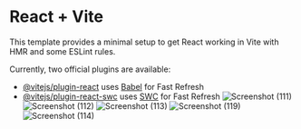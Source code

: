 # React + Vite

This template provides a minimal setup to get React working in Vite with HMR and some ESLint rules.

Currently, two official plugins are available:

- [@vitejs/plugin-react](https://github.com/vitejs/vite-plugin-react/blob/main/packages/plugin-react/README.md) uses [Babel](https://babeljs.io/) for Fast Refresh
- [@vitejs/plugin-react-swc](https://github.com/vitejs/vite-plugin-react-swc) uses [SWC](https://swc.rs/) for Fast Refresh
![Screenshot (111)](https://github.com/user-attachments/assets/c43a739a-909f-40c6-9e0d-970695c42117)
![Screenshot (112)](https://github.com/user-attachments/assets/9c49e4f6-e00f-47f3-b2c5-08b000ea35a3)
![Screenshot (113)](https://github.com/user-attachments/assets/268ff90c-101b-4c1a-81e8-0d06d202d26e)
![Screenshot (119)](https://github.com/user-attachments/assets/48544c08-b52a-497b-ac50-6f731f8ff3b1)
![Screenshot (114)](https://github.com/user-attachments/assets/77d4576d-0bd2-4557-b0c4-bcafd7fbd600)
